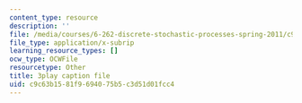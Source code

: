 ```yaml
---
content_type: resource
description: ''
file: /media/courses/6-262-discrete-stochastic-processes-spring-2011/c9c63b1581f9694075b5c3d51d01fcc4_QWHtRR1jMEQ.srt
file_type: application/x-subrip
learning_resource_types: []
ocw_type: OCWFile
resourcetype: Other
title: 3play caption file
uid: c9c63b15-81f9-6940-75b5-c3d51d01fcc4
---
```

